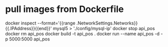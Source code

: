 # pull images from Dockerfile

docker inspect --format='{{range .NetworkSettings.Networks}}{{.IPAddress}}{{end}}' mysql5 > './config/mysql-ip'
docker stop api_pos
docker rm api_pos
docker build -t api_pos .
docker run --name api_pos -d -p 5000:5000 api_pos
